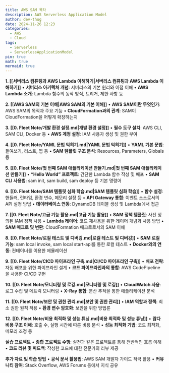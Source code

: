```yaml
---
title: AWS SAM 목차
description: AWS Serverless Application Model
author: dev-thug
date: 2024-11-26 12:23
categories:
  - AWS
  - Cloud
tags:
  - Serverless
  - ServerlessApplicationModel
pin: true
math: true
mermaid: true
---
```



**1.  [[서버리스 컴퓨팅과 AWS Lambda 이해하기|서버리스 컴퓨팅과 AWS Lambda 이해하기]]**
	• **서버리스 아키텍처 개념**: 서버리스의 기본 원리와 이점 이해
	• **AWS Lambda 소개**: Lambda 함수의 동작 방식, 트리거, 제한 사항 등

**2. [[AWS SAM의 기본 이해|AWS SAM의 기본 이해]]**
	• **AWS SAM이란 무엇인가**: AWS SAM의 목적과 주요 기능
	• **CloudFormation과의 관계**: SAM이 CloudFormation을 어떻게 확장하는지

**3. [[0. Fleet Note/개발 환경 설정.md|개발 환경 설정]]**
	• **필수 도구 설치**: AWS CLI, SAM CLI, Docker 등
	• **AWS 계정 설정**: IAM 사용자 생성 및 권한 부여

**4. [[0. Fleet Note/YAML 문법 익히기.md|YAML 문법 익히기]]**
	• **YAML 기본 문법**: 들여쓰기, 리스트, 맵 등
	• **SAM 템플릿 구조 분석**: Resources, Parameters, Globals 등

**5. [[0. Fleet Note/첫 번째 SAM 애플리케이션 만들기.md|첫 번째 SAM 애플리케이션 만들기]]**
	• **“Hello World” 프로젝트**: 간단한 Lambda 함수 작성 및 배포
	• **SAM CLI 사용법**: sam init, sam build, sam deploy 등 기본 명령어

**6. [[0. Fleet Note/SAM 템플릿 심화 학습.md|SAM 템플릿 심화 학습]]**
	• **함수 설정**: 핸들러, 런타임, 환경 변수, 메모리 설정 등
	• **API Gateway 통합**: 이벤트 소스로서의 API 설정 방법
	• **데이터베이스 연동**: DynamoDB 테이블 생성 및 Lambda에서 접근

**7. [[0. Fleet Note/고급 기능 활용.md|고급 기능 활용]]**
	• **SAM 정책 템플릿**: 사전 정의된 IAM 정책 사용
	• **Lambda 레이어**: 코드 재사용을 위한 레이어 개념과 사용 방법
	• **SAM 매크로 및 변환**: CloudFormation 매크로로서의 SAM 이해

**8. [[0. Fleet Note/로컬 테스트 및 디버깅.md|로컬 테스트 및 디버깅]]**
	• **SAM 로컬 기능**: sam local invoke, sam local start-api를 통한 로컬 테스트
	• **Docker와의 연동**: 컨테이너를 이용한 에뮬레이션

**9. [[0. Fleet Note/CICD 파이프라인 구축.md|CI/CD 파이프라인 구축]]**
	• **배포 전략**: 자동 배포를 위한 파이프라인 설계
	• **코드 파이프라인과의 통합**: AWS CodePipeline을 사용한 CI/CD 구현

**10. [[0. Fleet Note/모니터링 및 로깅.md|모니터링 및 로깅]]**
	• **CloudWatch 사용**: 로그 수집 및 메트릭 모니터링
	• **X-Ray 통합**: 분산 추적을 통한 애플리케이션 분석

**11. [[0. Fleet Note/보안 및 권한 관리.md|보안 및 권한 관리]]**
	• **IAM 역할과 정책**: 최소 권한 원칙 적용
	• **환경 변수 암호화**: 보안을 위한 방법론

**12. [[0. Fleet Note/비용 최적화 및 성능 튜닝.md|비용 최적화 및 성능 튜닝]]**
	• **람다 비용 구조 이해**: 호출 수, 실행 시간에 따른 비용 분석
	• **성능 최적화 기법**: 코드 최적화, 메모리 조정 등

**실습 프로젝트**
	• **종합 프로젝트 수행**: 실전과 같은 프로젝트를 통해 전반적인 흐름 이해
	• **코드 리뷰 및 피드백**: 작성한 코드에 대한 전문가의 리뷰 제공

**추가 자료 및 학습 방법**
	• **공식 문서 활용법**: AWS SAM 개발자 가이드 적극 활용
	• **커뮤니티 참여**: Stack Overflow, AWS Forums 등에서 지식 공유

